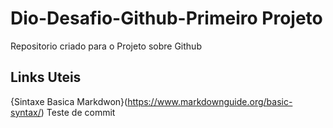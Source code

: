 # Dio-Desafio-Github-Primeiro Projeto
Repositorio criado para o Projeto sobre Github
## Links Uteis
{Sintaxe Basica Markdwon}(https://www.markdownguide.org/basic-syntax/)
Teste de commit
